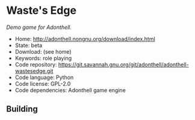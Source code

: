 # Waste's Edge

_Demo game for Adonthell._

- Home: http://adonthell.nongnu.org/download/index.html
- State: beta
- Download: (see home)
- Keywords: role playing
- Code repository: https://git.savannah.gnu.org/git/adonthell/adonthell-wastesedge.git
- Code language: Python
- Code license: GPL-2.0
- Code dependencies: Adonthell game engine

## Building

